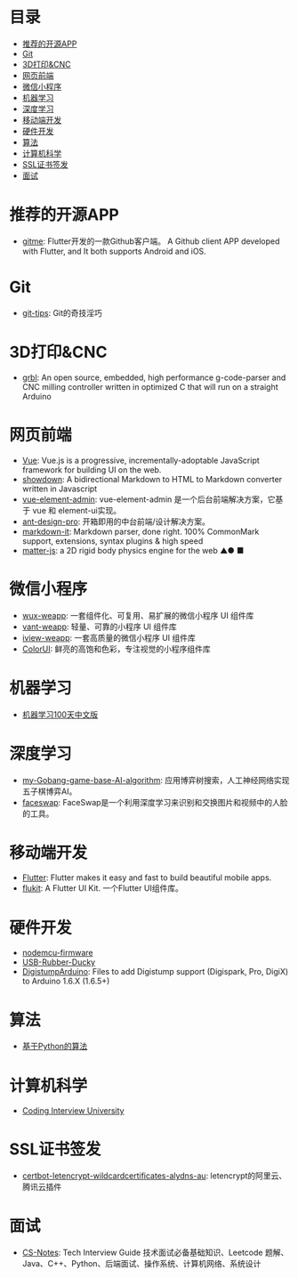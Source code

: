 # 目录

* [推荐的开源APP](https://github.com/NUCOSC/RecommendProjects/README.md#推荐的开源app)
* [Git](https://github.com/NUCOSC/RecommendProjects/README.md#git)
* [3D打印&CNC](https://github.com/NUCOSC/RecommendProjects/README.md#3d打印&cnc)
* [网页前端](https://github.com/NUCOSC/RecommendProjects/README.md#网页前端)
* [微信小程序](https://github.com/NUCOSC/RecommendProjects/README.md#微信小程序)
* [机器学习](https://github.com/NUCOSC/RecommendProjects/README.md#机器学习)
* [深度学习](https://github.com/NUCOSC/RecommendProjects/README.md#深度学习)
* [移动端开发](https://github.com/NUCOSC/RecommendProjects/README.md#移动端开发)
* [硬件开发](https://github.com/NUCOSC/RecommendProjects/README.md#硬件开发)
* [算法](https://github.com/NUCOSC/RecommendProjects/README.md#算法)
* [计算机科学](https://github.com/NUCOSC/RecommendProjects/README.md#计算机科学)
* [SSL证书签发](https://github.com/NUCOSC/RecommendProjects/README.md#ssl证书签发)
* [面试](https://github.com/NUCOSC/RecommendProjects/README.md#面试)

# 推荐的开源APP

* [gitme](https://github.com/flutterchina/gitme): Flutter开发的一款Github客户端。 A Github client APP developed with Flutter, and It both supports Android and iOS. 

# Git

* [git-tips](https://github.com/521xueweihan/git-tips): Git的奇技淫巧

# 3D打印&CNC

* [grbl](https://github.com/grbl/grbl): An open source, embedded, high performance g-code-parser and CNC milling controller written in optimized C that will run on a straight Arduino

# 网页前端

* [Vue](https://github.com/vuejs/vue): Vue.js is a progressive, incrementally-adoptable JavaScript framework for building UI on the web.
* [showdown](https://github.com/showdownjs/showdown): A bidirectional Markdown to HTML to Markdown converter written in Javascript
* [vue-element-admin](https://github.com/PanJiaChen/vue-element-admin): vue-element-admin 是一个后台前端解决方案，它基于 vue 和 element-ui实现。
* [ant-design-pro](https://github.com/ant-design/ant-design-pro): 开箱即用的中台前端/设计解决方案。
* [markdown-it](https://github.com/markdown-it/markdown-it): Markdown parser, done right. 100% CommonMark support, extensions, syntax plugins & high speed
* [matter-js](https://github.com/liabru/matter-js): a 2D rigid body physics engine for the web ▲● ■ 

# 微信小程序

* [wux-weapp](https://github.com/wux-weapp/wux-weapp): 一套组件化、可复用、易扩展的微信小程序 UI 组件库
* [vant-weapp](https://github.com/youzan/vant-weapp): 轻量、可靠的小程序 UI 组件库
* [iview-weapp](https://github.com/TalkingData/iview-weapp): 一套高质量的微信小程序 UI 组件库
* [ColorUI](https://github.com/weilanwl/ColorUI): 鲜亮的高饱和色彩，专注视觉的小程序组件库 

# 机器学习

* [机器学习100天中文版](https://github.com/MLEveryday/100-Days-Of-ML-Code)

# 深度学习

* [my-Gobang-game-base-AI-algorithm](https://github.com/jimth001/my-Gobang-game-base-AI-algorithm): 应用博弈树搜索，人工神经网络实现五子棋博弈AI。
* [faceswap](https://github.com/deepfakes/faceswap): FaceSwap是一个利用深度学习来识别和交换图片和视频中的人脸的工具。

# 移动端开发

* [Flutter](https://github.com/flutter/flutter): Flutter makes it easy and fast to build beautiful mobile apps.
* [flukit](https://github.com/flutterchina/flukit): A Flutter UI Kit. 一个Flutter UI组件库。

# 硬件开发

* [nodemcu-firmware](https://github.com/nodemcu/nodemcu-firmware)
* [USB-Rubber-Ducky](https://github.com/hak5darren/USB-Rubber-Ducky)
* [DigistumpArduino](https://github.com/digistump/DigistumpArduino): Files to add Digistump support (Digispark, Pro, DigiX) to Arduino 1.6.X (1.6.5+)

# 算法

* [基于Python的算法](https://github.com/TheAlgorithms/Python)

# 计算机科学

* [Coding Interview University](https://github.com/jwasham/coding-interview-university)

# SSL证书签发

* [certbot-letencrypt-wildcardcertificates-alydns-au](https://github.com/ywdblog/certbot-letencrypt-wildcardcertificates-alydns-au):  letencrypt的阿里云、腾讯云插件

# 面试

* [CS-Notes](https://github.com/CyC2018/CS-Notes): Tech Interview Guide 技术面试必备基础知识、Leetcode 题解、Java、C++、Python、后端面试、操作系统、计算机网络、系统设计 
